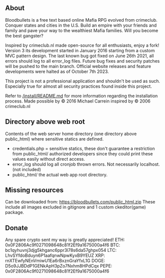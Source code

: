 ## About
Bloodbullets is a free text based online Mafia RPG evolved from crimeclub.
Conquer states and cities in the U.S.
Build an empire with your friends and family and pave your way to the wealthiest Mafia families.
Will you become the best gangster?

Inspired by crimeclub.nl made open-source for all enthusiasts, enjoy a fork!
Version 3 its development started in January 2016 starting from a custom MVC pattern design.
The last known bug got fixed on June 26th 2021, all errors should log to all error_log files.
Future bug fixes and security patches will be pushed to the main branch.
Official website releases and feature developments were halted as of October 7th 2023.

This project is not a professional application and shouldn't be used as such.
Especially true for almost all security practices found inside this project.

Refer to [/install/README.md](https://github.com/CodeKeySolutions/Bloodbullets/blob/main/public_html/install/README.md) for more information regarding the installation process.
Made possible by © 2016 Michael Carrein inspired by © 2006 crimeclub.nl

## Directory above web root
Contents of the web server home directory (one directory above public_html) where sensitive statics are defined.
- credentials.php = sensitive statics, these don't guarantee a restriction from public_html/ authorized developers since they could print these values easily without direct access.
- error_log should log all cronjob thrown errors. Not necessarily localhost. (not included)
- public_html/ the actual web app root directory.

## Missing resources
Can be downloaded from: https://bloodbullets.com/public_html.zip
These include all images excluded in gitignore and 1 custom ckeditor(game) package.

## Donate
Any spare crypto sent my way is greatly appreciated!
ETH: 0x0F2806Ac9f0271098648c81f2Ef9a1675000a4f6
BTC: bc1qyhuvnj3djg5khganc6ppr3l78s6da57ghpx054
LTC: LhvSYfdoBduyn6P1aafqnwNpwKyxB9YEUZ
XRP: rnXTEwfyNEnVmiwU1Ea6rBxznGraYfxL1G
DOGE: D5o9JJBDdP1GENkApH3pZo7Nxhm8HPdCqx
PEPE: 0x0F2806Ac9f0271098648c81f2Ef9a1675000a4f6

